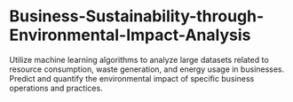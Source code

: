 # Business-Sustainability-through-Environmental-Impact-Analysis
Utilize machine learning algorithms to analyze large datasets related to resource consumption, waste generation, and energy usage in businesses. Predict and quantify the environmental impact of specific business operations and practices.
